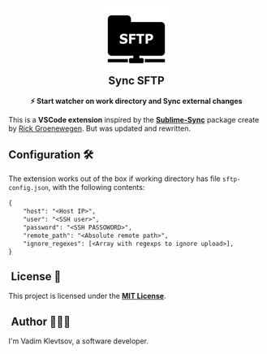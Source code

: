 <h2 align="center"><img src="./icons/icon.png" height="128" /><br />Sync SFTP</h2>
<p align="center"><strong>⚡️ Start watcher on work directory and Sync external changes</strong></p>


This is a **VSCode extension** inspired by the  **[Sublime-Sync](https://www.npmjs.com/package/sublime-sync)** package create by [Rick Groenewegen](https://github.com/RickGroenewegen). But was updated and rewritten.

## Configuration 🛠️

The extension works out of the box if working directory has file ```sftp-config.json```, with the following contents:
```
{
    "host": "<Host IP>",
    "user": "<SSH user>",
    "password": "<SSH PASSOWORD>",
    "remote_path": "<Absolute remote path>",
    "ignore_regexes": [<Array with regexps to ignore upload>],
}
```

##  License 📄

This project is licensed under the [**MIT License**](https://github.com/vad23klev/sync-sftp/blob/main/LICENSE).

##  Author 🙋🏽‍♂️

I'm Vadim Klevtsov, a software developer.